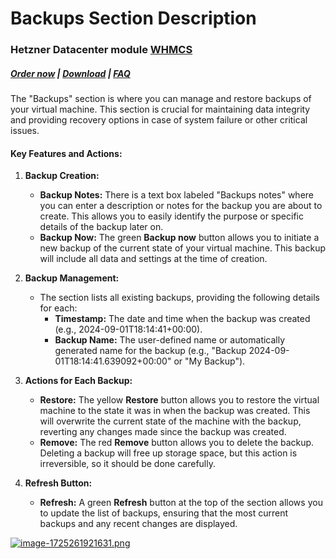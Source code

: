 # Backups Section Description

### Hetzner Datacenter module **[WHMCS](https://puqcloud.com/link.php?id=77)**

#####  [Order now](https://puqcloud.com/whmcs-module-hetznerdatacenter.php) | [Download](https://download.puqcloud.com/WHMCS/servers/PUQ_WHMCS-HetznerDatacenter/) | [FAQ](https://faq.puqcloud.com/)

The "Backups" section is where you can manage and restore backups of your virtual machine. This section is crucial for maintaining data integrity and providing recovery options in case of system failure or other critical issues.

#### Key Features and Actions:

1. **Backup Creation:**
    
    
    - **Backup Notes:** There is a text box labeled "Backups notes" where you can enter a description or notes for the backup you are about to create. This allows you to easily identify the purpose or specific details of the backup later on.
    - **Backup Now:** The green **Backup now** button allows you to initiate a new backup of the current state of your virtual machine. This backup will include all data and settings at the time of creation.
2. **Backup Management:**
    
    
    - The section lists all existing backups, providing the following details for each: 
        - **Timestamp:** The date and time when the backup was created (e.g., 2024-09-01T18:14:41+00:00).
        - **Backup Name:** The user-defined name or automatically generated name for the backup (e.g., "Backup 2024-09-01T18:14:41.639092+00:00" or "My Backup").
3. **Actions for Each Backup:**
    
    
    - **Restore:** The yellow **Restore** button allows you to restore the virtual machine to the state it was in when the backup was created. This will overwrite the current state of the machine with the backup, reverting any changes made since the backup was created.
    - **Remove:** The red **Remove** button allows you to delete the backup. Deleting a backup will free up storage space, but this action is irreversible, so it should be done carefully.
4. **Refresh Button:**
    
    
    - **Refresh:** A green **Refresh** button at the top of the section allows you to update the list of backups, ensuring that the most current backups and any recent changes are displayed.

[![image-1725261921631.png](https://doc.puq.info/uploads/images/gallery/2024-09/scaled-1680-/image-1725261921631.png)](https://doc.puq.info/uploads/images/gallery/2024-09/image-1725261921631.png)